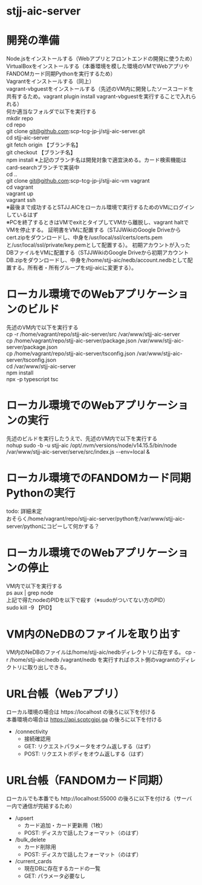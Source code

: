 # stjj-aic-server

# 開発の準備
Node.jsをインストールする（Webアプリとフロントエンドの開発に使うため）  
VirtualBoxをインストールする（本番環境を模した環境のVMでWebアプリやFANDOMカード同期Pythonを実行するため）  
Vagrantをインストールする（同上）  
vagrant-vbguestをインストールする（先述のVM内に開発したソースコードを共有するため。vagrant plugin install vagrant-vbguestを実行することで入れられる）  
何か適当なフォルダで以下を実行する  
mkdir repo  
cd repo  
git clone git@github.com:scp-tcg-jp-j/stjj-aic-server.git  
cd stjj-aic-server  
git fetch origin 【ブランチ名】  
git checkout 【ブランチ名】  
npm install
※上記のブランチ名は開発対象で適宜決める。カード検索機能はcard-searchブランチで実装中  
cd ..  
git clone git@github.com:scp-tcg-jp-j/stjj-aic-vm vagrant  
cd vagrant  
vagrant up  
vagrant ssh  
※最後まで成功するとSTJJ.AICをローカル環境で実行するためのVMにログインしているはず  
※PCを終了するときはVMでexitとタイプしてVMから離脱し、vagrant haltでVMを停止する。
証明書をVMに配置する（STJJWikiのGoogle Driveからcert.zipをダウンロードし、中身を/usr/local/ssl/certs/certs.pemと/usr/local/ssl/private/key.pemとして配置する）。
初期アカウントが入ったDBファイルをVMに配置する（STJJWikiのGoogle Driveから初期アカウントDB.zipをダウンロードし、中身を/home/stjj-aic/nedb/account.nedbとして配置する。所有者・所有グループをstjj-aicに変更する）。

# ローカル環境でのWebアプリケーションのビルド
先述のVM内で以下を実行する  
cp -r /home/vagrant/repo/stjj-aic-server/src /var/www/stjj-aic-server  
cp /home/vagrant/repo/stjj-aic-server/package.json /var/www/stjj-aic-server/package.json  
cp /home/vagrant/repo/stjj-aic-server/tsconfig.json /var/www/stjj-aic-server/tsconfig.json  
cd /var/www/stjj-aic-server  
npm install  
npx -p typescript tsc  

# ローカル環境でのWebアプリケーションの実行
先述のビルドを実行したうえで、先述のVM内で以下を実行する  
nohup sudo -b -u stjj-aic /opt/.nvm/versions/node/v14.15.5/bin/node /var/www/stjj-aic-server/serve/src/index.js --env=local &  

# ローカル環境でのFANDOMカード同期Pythonの実行
todo: 詳細未定  
おそらく/home/vagrant/repo/stjj-aic-server/pythonを/var/www/stjj-aic-server/pythonにコピーして何かする？  

# ローカル環境でのWebアプリケーションの停止
VM内で以下を実行する  
ps aux | grep node  
上記で得たnodeのPIDを以下で殺す（※sudoがついてない方のPID）  
sudo kill -9 【PID】  

# VM内のNeDBのファイルを取り出す
VM内のNeDBのファイルは/home/stjj-aic/nedbディレクトリに存在する。
cp -r /home/stjj-aic/nedb /vagrant/nedb
を実行すればホスト側のvagrantのディレクトリに取り出しできる。

# URL台帳（Webアプリ）
ローカル環境の場合は https://localhost の後ろに以下を付ける  
本番環境の場合は https://api.scptcgjpj.ga の後ろに以下を付ける  
* /connectivity
  * 接続確認用
  * GET: リクエストパラメータをオウム返しする（はず）
  * POST: リクエストボディをオウム返しする（はず）

# URL台帳（FANDOMカード同期）
ローカルでも本番でも http://localhost:55000 の後ろに以下を付ける（サーバー内で通信が完結するため）  
* /upsert
  * カード追加・カード更新用（1枚）
  * POST: ディスカで話したフォーマット（のはず）
* /bulk_delete
  * カード削除用
  * POST: ディスカで話したフォーマット（のはず）
* /current_cards
  * 現在DBに存在するカードの一覧
  * GET: パラメータ必要なし
